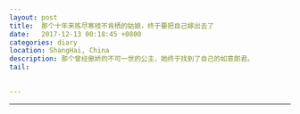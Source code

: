 ```yaml
---
layout: post
title:  那个十年来拣尽寒枝不肯栖的姑娘，终于要把自己嫁出去了
date:   2017-12-13 00:18:45 +0800
categories: diary
location: ShangHai, China
description: 那个曾经傲娇的不可一世的公主，她终于找到了自己的如意郎君。
tail: 
      

---
```

---


